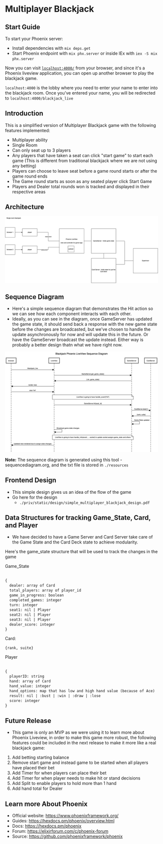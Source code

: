 # Multiplayer Blackjack

## Start Guide

To start your Phoenix server:

  * Install dependencies with `mix deps.get`
  * Start Phoenix endpoint with `mix phx.server` or inside IEx with `iex -S mix phx.server`

Now you can visit [`localhost:4000/`](http://localhost:4000) from your browser, and since it's a Phoenix liveview application, you can open up another browser to play the blackjack game.

`localhost:4000` is the lobby where you need to enter your name to enter into the blackjack room. Once you've entered your name, you will be redirected to `localhost:4000/blackjack_live`

## Introduction

This is a simplified version of Multiplayer Blackjack game with the following features implemented:

* Multiplayer ability
* Single Room
* Can only seat up to 3 players
* Any players that have taken a seat can click "start game" to start each game (This is different from traditional blackjack where we are not using any betting)
* Players can choose to leave seat before a game round starts or after the game round ends
* The Game round starts as soon as any seated player click Start Game
* Players and Dealer total rounds won is tracked and displayed in their respective areas

## Architecture

![link](./priv/static/images/blackjack_liveview_architecture.png)

## Sequence Diagram
* Here's a simple sequence diagram that demonstrates the Hit action so we can see how each component interacts with each other. 
* Ideally, as you can see in the diagram, once GameServer has updated the game state, it should send back a response with the new game state before the changes are broadcasted, but we've chosen to handle the update asynchronously for now and will update this in the future. Or have the GameServer broadcast the update instead. Either way is probably a better design thatn what we have right now. 

![link](./priv/static/images/blackjack_liveview_hit_sequence_diagram.png)

**Note:** The sequence diagram is generated using this tool - sequencediagram.org, and the txt file is stored in `./resources`

## Frontend Design

* This simple design gives us an idea of the flow of the game
* Go here for the design 
  * `./priv/static/design/simple_multiplayer_blackjack_design.pdf`

## Data Structures for tracking Game_State, Card, and Player

* We have decided to have a Game Server and Card Server take care of the Game State and the Card Deck state to achieve modularity.

Here's the game_state structure that will be used to track the changes in the game

Game_State

```

{
  dealer: array of Card 
  total_players: array of player_id
  game_in_progress: boolean
  completed_games: integer 
  turn: integer
  seat1: nil | Player
  seat2: nil | Player
  seat3: nil | Player
  dealer_score: integer
}

```

Card:

```
{rank, suite}

```

Player

```

{
  playerID: string
  hand: array of Card
  hand_value: integer
  hand_options: map that has low and high hand value (because of Ace)
  result: nil | :bust | :win | :draw | :lose
  score: integer
}

```

## Future Release

* This game is only an MVP as we were using it to learn more about Phoenix Liveview, in order to make this game more robust, the following features could be included in the next release to make it more like a real blackjack game:

1. Add betting starting balance
2. Remove start game and instead game to be started when all players have placed their bet
3. Add Timer for when players can place their bet
4. Add Timer for when player needs to make hit or stand decisions
5. Add Split to enable players to hold more than 1 hand
6. Add hand total for Dealer

## Learn more About Phoenix

  * Official website: https://www.phoenixframework.org/
  * Guides: https://hexdocs.pm/phoenix/overview.html
  * Docs: https://hexdocs.pm/phoenix
  * Forum: https://elixirforum.com/c/phoenix-forum
  * Source: https://github.com/phoenixframework/phoenix


